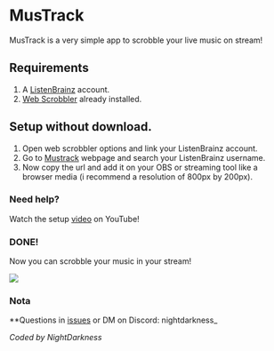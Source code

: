 # MusTrack

MusTrack is a very simple app to scrobble your live music on stream!

## Requirements
1) A [ListenBrainz](https://listenbrainz.org/) account.
2) [Web Scrobbler](https://web-scrobbler.com/) already installed.

## Setup without download.

1) Open web scrobbler options and link your ListenBrainz account.
2) Go to [Mustrack](https://mustrack.nightdarkness.com/) webpage and search your ListenBrainz username.
3) Now copy the url and add it on your OBS or streaming tool like a browser media (i recommend a resolution of 800px by 200px).

### Need help?
Watch the setup [video](https://youtu.be/fQeNWUdnffk) on YouTube!
    

### DONE!

Now you can scrobble your music in your stream!

[![](https://github.com/NightDarkness/MusTrack/assets/30904246/d61dd61b-872e-4c08-bcb2-6954fa0270ba)](https://patreon.com/NightDarkness?utm_medium=clipboard_copy&utm_source=copyLink&utm_campaign=creatorshare_creator&utm_content=join_link)

### Nota

**Questions in [issues](https://github.com/NIghtDarkness/MusTrack/issues) or DM on Discord: nightdarkness_

_Coded by NightDarkness_

